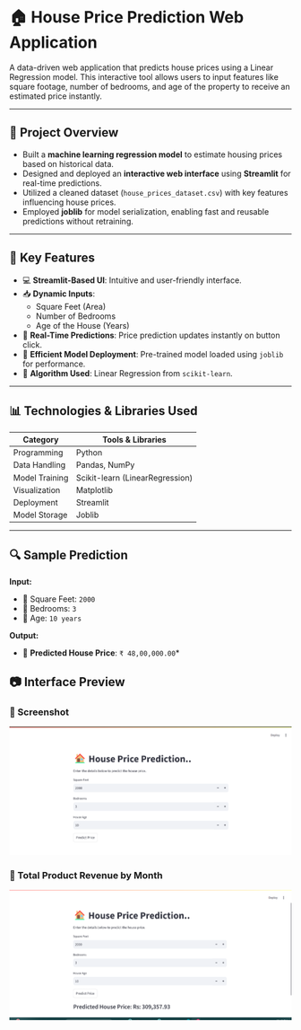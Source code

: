 # 🏠 House Price Prediction Web Application

A data-driven web application that predicts house prices using a Linear Regression model. This interactive tool allows users to input features like square footage, number of bedrooms, and age of the property to receive an estimated price instantly.

---

## 📌 Project Overview

- Built a **machine learning regression model** to estimate housing prices based on historical data.
- Designed and deployed an **interactive web interface** using **Streamlit** for real-time predictions.
- Utilized a cleaned dataset (`house_prices_dataset.csv`) with key features influencing house prices.
- Employed **joblib** for model serialization, enabling fast and reusable predictions without retraining.

---

## 🎯 Key Features

- 💻 **Streamlit-Based UI**: Intuitive and user-friendly interface.
- 📥 **Dynamic Inputs**:
  - Square Feet (Area)
  - Number of Bedrooms
  - Age of the House (Years)
- 🤖 **Real-Time Predictions**: Price prediction updates instantly on button click.
- 💾 **Efficient Model Deployment**: Pre-trained model loaded using `joblib` for performance.
- 🧠 **Algorithm Used**: Linear Regression from `scikit-learn`.

---

## 📊 Technologies & Libraries Used

| Category        | Tools & Libraries                          |
|----------------|--------------------------------------------|
| Programming     | Python                                     |
| Data Handling   | Pandas, NumPy                              |
| Model Training  | Scikit-learn (LinearRegression)            |
| Visualization   | Matplotlib                                 |
| Deployment      | Streamlit                                  |
| Model Storage   | Joblib                                     |

---

## 🔍 Sample Prediction

**Input:**
- 🔹 Square Feet: `2000`
- 🔹 Bedrooms: `3`
- 🔹 Age: `10 years`

**Output:**
- 🎯 **Predicted House Price**: `₹ 48,00,000.00`*

## 📷 Interface Preview

### 📌 Screenshot
![Before prediction](Screenshots/S1.png)

### 📌 Total Product Revenue by Month
![After prediction](Screenshots/S2.png)

